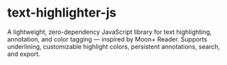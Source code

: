 # text-highlighter-js
A lightweight, zero-dependency JavaScript library for text highlighting, annotation, and color tagging — inspired by Moon+ Reader. Supports underlining, customizable highlight colors, persistent annotations, search, and export.
